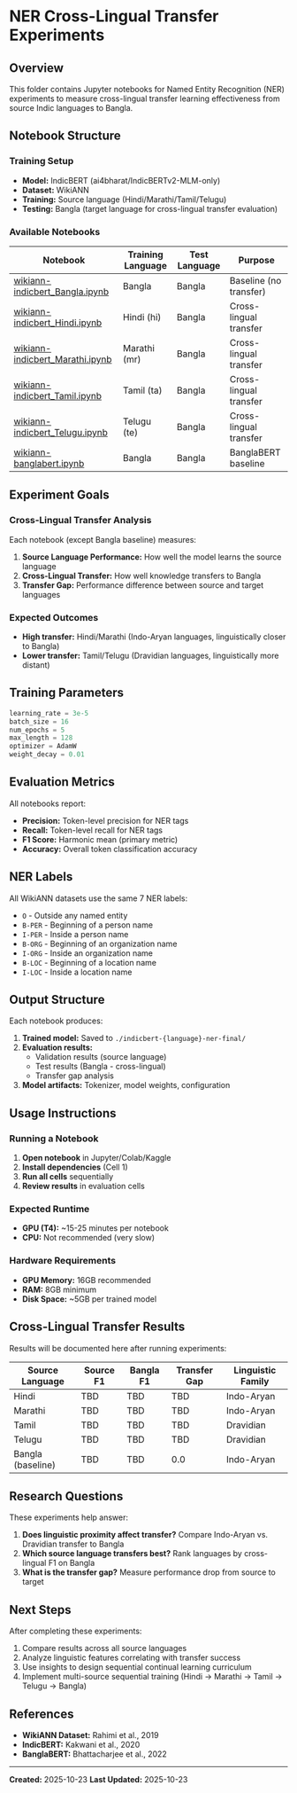 # NER Cross-Lingual Transfer Experiments

## Overview

This folder contains Jupyter notebooks for Named Entity Recognition (NER) experiments to measure cross-lingual transfer learning effectiveness from source Indic languages to Bangla.

## Notebook Structure

### Training Setup
- **Model:** IndicBERT (ai4bharat/IndicBERTv2-MLM-only)
- **Dataset:** WikiANN
- **Training:** Source language (Hindi/Marathi/Tamil/Telugu)
- **Testing:** Bangla (target language for cross-lingual transfer evaluation)

### Available Notebooks

| Notebook | Training Language | Test Language | Purpose |
|----------|------------------|---------------|---------|
| [wikiann-indicbert_Bangla.ipynb](wikiann-indicbert_Bangla.ipynb) | Bangla | Bangla | Baseline (no transfer) |
| [wikiann-indicbert_Hindi.ipynb](wikiann-indicbert_Hindi.ipynb) | Hindi (hi) | Bangla | Cross-lingual transfer |
| [wikiann-indicbert_Marathi.ipynb](wikiann-indicbert_Marathi.ipynb) | Marathi (mr) | Bangla | Cross-lingual transfer |
| [wikiann-indicbert_Tamil.ipynb](wikiann-indicbert_Tamil.ipynb) | Tamil (ta) | Bangla | Cross-lingual transfer |
| [wikiann-indicbert_Telugu.ipynb](wikiann-indicbert_Telugu.ipynb) | Telugu (te) | Bangla | Cross-lingual transfer |
| [wikiann-banglabert.ipynb](wikiann-banglabert.ipynb) | Bangla | Bangla | BanglaBERT baseline |

## Experiment Goals

### Cross-Lingual Transfer Analysis
Each notebook (except Bangla baseline) measures:
1. **Source Language Performance:** How well the model learns the source language
2. **Cross-Lingual Transfer:** How well knowledge transfers to Bangla
3. **Transfer Gap:** Performance difference between source and target languages

### Expected Outcomes
- **High transfer:** Hindi/Marathi (Indo-Aryan languages, linguistically closer to Bangla)
- **Lower transfer:** Tamil/Telugu (Dravidian languages, linguistically more distant)

## Training Parameters

```python
learning_rate = 3e-5
batch_size = 16
num_epochs = 5
max_length = 128
optimizer = AdamW
weight_decay = 0.01
```

## Evaluation Metrics

All notebooks report:
- **Precision:** Token-level precision for NER tags
- **Recall:** Token-level recall for NER tags
- **F1 Score:** Harmonic mean (primary metric)
- **Accuracy:** Overall token classification accuracy

## NER Labels

All WikiANN datasets use the same 7 NER labels:
- `O` - Outside any named entity
- `B-PER` - Beginning of a person name
- `I-PER` - Inside a person name
- `B-ORG` - Beginning of an organization name
- `I-ORG` - Inside an organization name
- `B-LOC` - Beginning of a location name
- `I-LOC` - Inside a location name

## Output Structure

Each notebook produces:
1. **Trained model:** Saved to `./indicbert-{language}-ner-final/`
2. **Evaluation results:**
   - Validation results (source language)
   - Test results (Bangla - cross-lingual)
   - Transfer gap analysis
3. **Model artifacts:** Tokenizer, model weights, configuration

## Usage Instructions

### Running a Notebook

1. **Open notebook** in Jupyter/Colab/Kaggle
2. **Install dependencies** (Cell 1)
3. **Run all cells** sequentially
4. **Review results** in evaluation cells

### Expected Runtime
- **GPU (T4):** ~15-25 minutes per notebook
- **CPU:** Not recommended (very slow)

### Hardware Requirements
- **GPU Memory:** 16GB recommended
- **RAM:** 8GB minimum
- **Disk Space:** ~5GB per trained model

## Cross-Lingual Transfer Results

Results will be documented here after running experiments:

| Source Language | Source F1 | Bangla F1 | Transfer Gap | Linguistic Family |
|----------------|-----------|-----------|--------------|-------------------|
| Hindi | TBD | TBD | TBD | Indo-Aryan |
| Marathi | TBD | TBD | TBD | Indo-Aryan |
| Tamil | TBD | TBD | TBD | Dravidian |
| Telugu | TBD | TBD | TBD | Dravidian |
| Bangla (baseline) | TBD | TBD | 0.0 | Indo-Aryan |

## Research Questions

These experiments help answer:
1. **Does linguistic proximity affect transfer?** Compare Indo-Aryan vs. Dravidian transfer to Bangla
2. **Which source language transfers best?** Rank languages by cross-lingual F1 on Bangla
3. **What is the transfer gap?** Measure performance drop from source to target

## Next Steps

After completing these experiments:
1. Compare results across all source languages
2. Analyze linguistic features correlating with transfer success
3. Use insights to design sequential continual learning curriculum
4. Implement multi-source sequential training (Hindi → Marathi → Tamil → Telugu → Bangla)

## References

- **WikiANN Dataset:** Rahimi et al., 2019
- **IndicBERT:** Kakwani et al., 2020
- **BanglaBERT:** Bhattacharjee et al., 2022

---

**Created:** 2025-10-23
**Last Updated:** 2025-10-23
